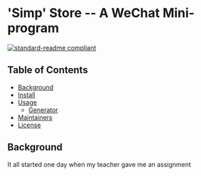 # 'Simp' Store -- A WeChat Mini-program
[![standard-readme compliant](https://img.shields.io/badge/readme%20style-standard-brightgreen.svg?style=flat-square)](https://github.com/RichardLitt/standard-readme)


## Table of Contents
- [Background](#background)
- [Install](#install)
- [Usage](#usage)
  - [Generator](#generator)
- [Maintainers](#maintainers)
- [License](#license)

## Background
It all started one day when my teacher gave me an assignment
